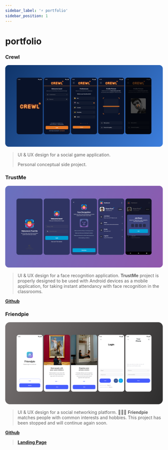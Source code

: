 ```yaml
---
sidebar_label: '⚡️ portfolio'
sidebar_position: 1
---
```


# portfolio

### Crewl

![Crewl](./assets/crewl.png)

> UI & UX design for a social game application.
>
> Personal conceptual side project.

### TrustMe

![TrustMe](./assets/trustme.png)

> UI & UX design for a face recognition application.
> **TrustMe** project is properly designed to be used with Android devices as a mobile application, for taking instant attendancy with face recognition in the classrooms.
> 
**[Github](https://github.com/kaanf/trust-me)**

### Friendpie

![Friendpie](./assets/friendpie.png)

> UI & UX design for a social networking platform.
> 🧑‍🤝‍🧑 **Friendpie** matches people with common interests and hobbies. This project has been stopped and will continue again soon. 
> 
**[Github](https://github.com/kaanf/friendpie-app)**
>
>**[Landing Page](https://kaanf.github.io/minimal-landing-page/)**
